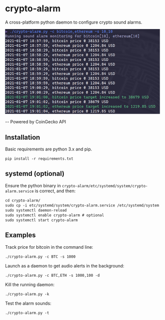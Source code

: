 # crypto-alarm

A cross-platform python daemon to configure crypto sound alarms.

![crypto-alarm screenshot](screenshots/crypto-alarm.png)

-- Powered by CoinGecko API

## Installation

Basic requirements are python 3.x and pip.

```shell
pip install -r requirements.txt
```

## systemd (optional)

Ensure the python binary in `crypto-alarm/etc/systemd/system/crypto-alarm.service` is correct, and then:

```shell
cd crypto-alarm/
sudo cp -i etc/systemd/system/crypto-alarm.service /etc/systemd/system
sudo systemctl daemon-reload
sudo systemctl enable crypto-alarm # optional
sudo systemctl start crypto-alarm
```

## Examples

Track price for bitcoin in the command line:

```shell
./crypto-alarm.py -c BTC -s 1000
```

Launch as a daemon to get audio alerts in the background:

```shell
./crypto-alarm.py -c BTC,ETH -s 1000,100 -d
```

Kill the running daemon:

```shell
./crypto-alarm.py -k
```

Test the alarm sounds:

```shell
./crypto-alarm.py -t
```